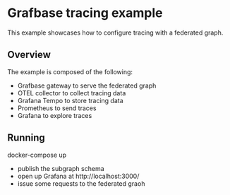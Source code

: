 # Grafbase tracing example

This example showcases how to configure tracing with a federated graph.

## Overview

The example is composed of the following:

- Grafbase gateway to serve the federated graph
- OTEL collector to collect tracing data
- Grafana Tempo to store tracing data
- Prometheus to send traces
- Grafana to explore traces

## Running

docker-compose up

- publish the subgraph schema
- open up Grafana at http://localhost:3000/
- issue some requests to the federated graoh
